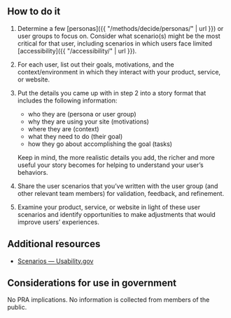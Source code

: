 ## How to do it

1. Determine a few [personas]({{ "/methods/decide/personas/" | url }}) or user groups to focus on. Consider what scenario(s) might be the most critical for that user, including scenarios in which users face limited [accessibility]({{ "/accessibility/" | url }}).
1. For each user, list out their goals, motivations, and the context/environment in which they interact with your product, service, or website.
1. Put the details you came up with in step 2 into a story format that includes the following information:
    * who they are (persona or user group)
    * why they are using your site (motivations)
    * where they are (context)
    * what they need to do (their goal)
    * how they go about accomplishing the goal (tasks)

    Keep in mind, the more realistic details you add, the richer and more useful your story becomes for helping to understand your user’s behaviors.

1. Share the user scenarios that you’ve written with the user group (and other relevant team members) for validation, feedback, and refinement.
1. Examine your product, service, or website in light of these user scenarios and identify opportunities to make adjustments that would improve users’ experiences.

<section class="method--section method--section--additional-resources" markdown="1">

## Additional resources

- [Scenarios — Usability.gov](https://www.usability.gov/how-to-and-tools/methods/scenarios.html)

</section>

<section class="method--section method--section--government-considerations" markdown="1" >

## Considerations for use in government

No PRA implications. No information is collected from members of the public.
</section>
